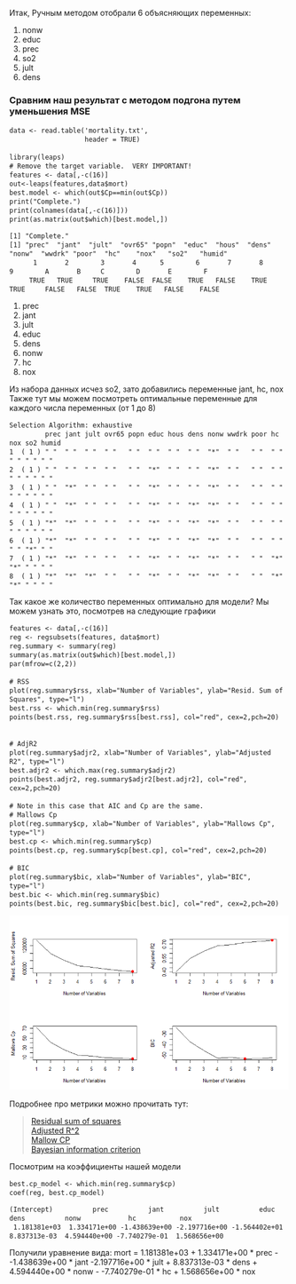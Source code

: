 Итак, Ручным методом отобрали 6 объясняющих переменных:
1. nonw
2. educ
3. prec
4. so2
5. jult
6. dens
### Сравним наш результат с методом подгона путем уменьшения MSE 
```{r}
data <- read.table('mortality.txt',             
                   header = TRUE) 
                   
library(leaps)
# Remove the target variable.  VERY IMPORTANT!
features <- data[,-c(16)]
out<-leaps(features,data$mort)
best.model <- which(out$Cp==min(out$Cp))
print("Complete.")
print(colnames(data[,-c(16)]))
print(as.matrix(out$which)[best.model,])
```
```{r}
[1] "Complete."
[1] "prec"  "jant"  "jult"  "ovr65" "popn"  "educ"  "hous"  "dens"  "nonw"  "wwdrk" "poor"  "hc"    "nox"   "so2"   "humid"
      1       2        3       4      5        6       7       8      9        A       B     C        D       E        F 
     TRUE   TRUE     TRUE    FALSE  FALSE    TRUE   FALSE    TRUE   TRUE     FALSE   FALSE  TRUE    TRUE   FALSE    FALSE
```
1. prec 
2. jant
3. jult
4. educ
5. dens
6. nonw 
7. hc
8. nox

Из набора данных исчез so2, зато добавились переменные jant, hc, nox
Также тут мы можем посмотреть оптимальные переменные для каждого числа переменных (от 1 до 8)
```{r}
Selection Algorithm: exhaustive
         prec jant jult ovr65 popn educ hous dens nonw wwdrk poor hc  nox so2 humid
1  ( 1 ) " "  " "  " "  " "   " "  " "  " "  " "  "*"  " "   " "  " " " " " " " "  
2  ( 1 ) " "  " "  " "  " "   " "  "*"  " "  " "  "*"  " "   " "  " " " " " " " "  
3  ( 1 ) " "  "*"  " "  " "   " "  "*"  " "  " "  "*"  " "   " "  " " " " " " " "  
4  ( 1 ) " "  "*"  " "  " "   " "  "*"  " "  "*"  "*"  " "   " "  " " " " " " " "  
5  ( 1 ) "*"  "*"  " "  " "   " "  "*"  " "  "*"  "*"  " "   " "  " " " " " " " "  
6  ( 1 ) "*"  "*"  " "  " "   " "  "*"  " "  "*"  "*"  " "   " "  " " " " "*" " "  
7  ( 1 ) "*"  "*"  " "  " "   " "  "*"  " "  "*"  "*"  " "   " "  "*" "*" " " " "  
8  ( 1 ) "*"  "*"  "*"  " "   " "  "*"  " "  "*"  "*"  " "   " "  "*" "*" " " " " 
```
Так какое же количество переменных оптимально для модели? 
Мы можем узнать это, посмотрев на следующие графики
```{r}
features <- data[,-c(16)]
reg <- regsubsets(features, data$mort)
reg.summary <- summary(reg)
summary(as.matrix(out$which)[best.model,])
par(mfrow=c(2,2))

# RSS
plot(reg.summary$rss, xlab="Number of Variables", ylab="Resid. Sum of Squares", type="l")
best.rss <- which.min(reg.summary$rss)
points(best.rss, reg.summary$rss[best.rss], col="red", cex=2,pch=20)


# AdjR2
plot(reg.summary$adjr2, xlab="Number of Variables", ylab="Adjusted R2", type="l")
best.adjr2 <- which.max(reg.summary$adjr2)
points(best.adjr2, reg.summary$adjr2[best.adjr2], col="red", cex=2,pch=20)

# Note in this case that AIC and Cp are the same.
# Mallows Cp
plot(reg.summary$cp, xlab="Number of Variables", ylab="Mallows Cp", type="l")
best.cp <- which.min(reg.summary$cp)
points(best.cp, reg.summary$cp[best.cp], col="red", cex=2,pch=20)

# BIC
plot(reg.summary$bic, xlab="Number of Variables", ylab="BIC", type="l")
best.bic <- which.min(reg.summary$bic)
points(best.bic, reg.summary$bic[best.bic], col="red", cex=2,pch=20)

```
![png](https://github.com/VMVoron/Linear_regression_SPbU/blob/main/plots.png)

Подробнее про метрики можно прочитать тут: 
> [Residual sum of squares](http://www.machinelearning.ru/wiki/index.php?title=Остаточная_сумма_квадратов) \
> [Adjusted R^2](http://www.machinelearning.ru/wiki/index.php?title=Коэффициент_детерминации) \
> [Mallow CP](https://en.wikipedia.org/wiki/Mallows%27s_Cp) \
> [Bayesian information criterion](http://www.machinelearning.ru/wiki/index.php?title=Байесовский_информационный_критерий)

Посмотрим на коэффициенты нашей модели
```{r}
best.cp_model <- which.min(reg.summary$cp)
coef(reg, best.cp_model)
```
```{r}
(Intercept)          prec          jant          jult          educ          dens          nonw            hc           nox 
 1.181381e+03  1.334171e+00 -1.438639e+00 -2.197716e+00 -1.564402e+01  8.837313e-03  4.594440e+00 -7.740279e-01  1.568656e+00 
```
Получили уравнение вида: 
mort = 1.181381e+03 + 1.334171e+00 * prec - -1.438639e+00 * jant -2.197716e+00 *  jult + 8.837313e-03 * dens + 4.594440e+00 * nonw - -7.740279e-01 * hc + 1.568656e+00  * nox
